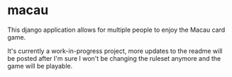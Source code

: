 # macau
This django application allows for multiple people to enjoy the Macau card game.

It's currently a work-in-progress project, more updates to the readme will be posted after I'm sure I won't
be changing the ruleset anymore and the game will be playable. 
